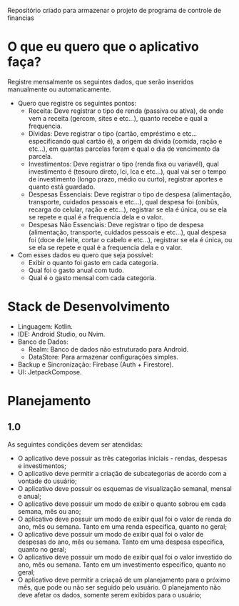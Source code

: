 Repositório criado para armazenar o projeto de programa de controle de financias

# O que eu quero que o aplicativo faça?
Registre mensalmente os seguintes dados, que serão inseridos manualmente ou automaticamente.
- Quero que registre os seguintes pontos:
    - Receita: Deve registrar o tipo de renda (passiva ou ativa), de onde vem a receita (gercom, sites e etc...), quanto recebe e qual a frequencia.
    - Dívidas: Deve registrar o tipo (cartão, empréstimo e etc... especificando qual cartão é), a origem da dívida (comida, ração e etc...), em quantas parcelas foram e qual o dia de vencimento da parcela.
    - Investimentos: Deve registrar o tipo (renda fixa ou variavél), qual investimento é (tesouro direto, lci, lca e etc...), qual vai ser o tempo de investimento (longo prazo, médio ou curto), registrar aportes e quanto está guardado.
    - Despesas Essenciais: Deve registrar o tipo de despesa (alimentação, transporte, cuidados pessoais e etc...), qual despesa foi (onibûs, recarga do celular, ração e etc...), registrar se ela é única, ou se ela se repete e qual é a frequencia dela e o valor. 
    - Despesas Não Essenciais: Deve registrar o tipo de despesa (alimentação, transporte, cuidados pessoais e etc...), qual despesa foi (doce de leite, cortar o cabelo e etc...), registrar se ela é única, ou se ela se repete e qual é a frequencia dela e o valor.
- Com esses dados eu quero que seja possível:
    - Exibir o quanto foi gasto em cada categoria.
    - Qual foi o gasto anual com tudo.
    - Qual é o gasto mensal com cada categoria.

# Stack de Desenvolvimento
- Linguagem: Kotlin.
- IDE: Android Studio, ou Nvim.
- Banco de Dados:
    - Realm: Banco de dados não estruturado para Android.
    - DataStore: Para armazenar configurações simples.
- Backup e Sincronização: Firebase (Auth + Firestore).
- UI: JetpackCompose.

# Planejamento

## 1.0
As seguintes condições devem ser atendidas:
- O aplicativo deve possuir as três categorias iniciais - rendas, despesas e investimentos;
- O aplicativo deve permitir a criação de subcategorias de acordo com a vontade do usuário;
- O aplicativo deve possuir os esquemas de visualização semanal, mensal e anual;
- O aplicativo deve possuir um modo de exibir o quanto sobrou em cada semana, mês ou ano;
- O aplicativo deve possuir um modo de exibir qual foi o valor de renda do ano, mês ou semana. Tanto em uma renda especifica, quanto no geral;
- O aplicativo deve possuir um modo de exibir qual foi o valor de despesas do ano, mês ou semana. Tanto em uma despesa especifica, quanto no geral;
- O aplicativo deve possuir um modo de exibir qual foi o valor investido do ano, mês ou semana. Tanto em um investimento especifico, quanto no geral;
- O aplicativo deve permitir a criaçaõ de um planejamento para o próximo mês, que pode ou não ser seguido pelo usuário. O planejamento não deve afetar os dados, somente serem exibidos para o usuário;
